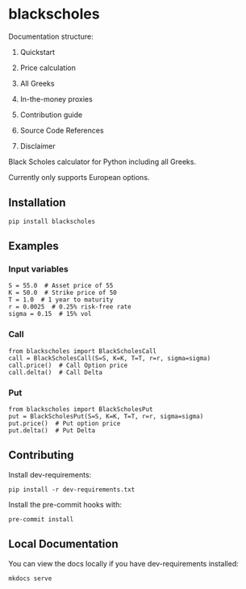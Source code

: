 # blackscholes

Documentation structure:

1. Quickstart

2. Price calculation

3. All Greeks

4. In-the-money proxies

5. Contribution guide

6. Source Code References

7. Disclaimer

Black Scholes calculator for Python including all Greeks.

Currently only supports European options.

## Installation

`pip install blackscholes`

## Examples

### Input variables
```python3
S = 55.0  # Asset price of 55
K = 50.0  # Strike price of 50
T = 1.0  # 1 year to maturity
r = 0.0025  # 0.25% risk-free rate
sigma = 0.15  # 15% vol
```

### Call

```python3
from blackscholes import BlackScholesCall
call = BlackScholesCall(S=S, K=K, T=T, r=r, sigma=sigma)
call.price()  # Call Option price
call.delta()  # Call Delta
```

### Put

```python3
from blackscholes import BlackScholesPut
put = BlackScholesPut(S=S, K=K, T=T, r=r, sigma=sigma)
put.price()  # Put option price
put.delta()  # Put Delta
```

## Contributing

Install dev-requirements:

`pip install -r dev-requirements.txt`

Install the pre-commit hooks with:

`pre-commit install`

## Local Documentation

You can view the docs locally if you have dev-requirements installed:

`mkdocs serve`
